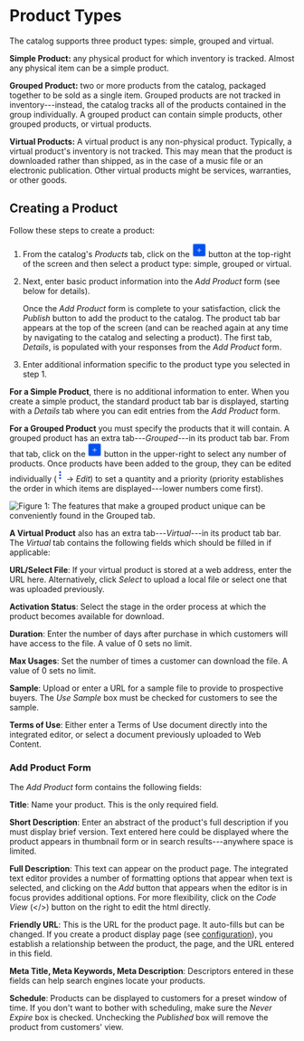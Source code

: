 # Product Types [](id=product-types)

The catalog supports three product types: simple, grouped and virtual.

**Simple Product:** any physical product for which inventory is tracked. Almost
any physical item can be a simple product.

**Grouped Product:** two or more products from the catalog, packaged together to
be sold as a single item.  Grouped products are not tracked in
inventory---instead, the catalog tracks all of the products contained in the
group individually. A grouped product can contain simple products, other grouped
products, or virtual products.

**Virtual Products:** A virtual product is any non-physical product. Typically,
a virtual product's inventory is not tracked. This may mean that the product is
downloaded rather than shipped, as in the case of a music file or an electronic
publication. Other virtual products might be services, warranties, or other
goods.

## Creating a Product [](id=creating-a-product)

Follow these steps to create a product:

1.  From the catalog's *Products* tab, click on the
    ![Add](../../../images/icon-add.png) button at the top-right of the screen
    and then select a product type: simple, grouped or virtual.

2.  Next, enter basic product information into the *Add Product* form (see below
    for details).

    Once the *Add Product* form is complete to your satisfaction, click the
    *Publish* button to add the product to the catalog. The product tab bar appears
    at the top of the screen (and can be reached again at any time by navigating to
    the catalog and selecting a product). The first tab, *Details*, is populated
    with your responses from the *Add Product* form.

3.  Enter additional information specific to the product type you selected in
    step 1.

**For a Simple Product**, there is no additional information to enter. When
you create a simple product, the standard product tab bar is displayed,
starting with a *Details* tab where you can edit entries from the *Add
Product* form.

**For a Grouped Product** you must specify the products that it will
contain. A grouped product has an extra tab---*Grouped*---in its product tab
bar. From that tab, click on the ![Add](../../../images/icon-add.png) button
in the upper-right to select any number of products. Once products have been
added to the group, they can be edited individually
(![options](../../../images/icon-options.png) &rarr; *Edit*) to set
a quantity and a priority (priority establishes the order in which items are
displayed---lower numbers come first).

![Figure 1: The features that make a grouped product unique can be conveniently found in the *Grouped* tab.](../../../images/grouped-product.png)

**A Virtual Product** also has an extra tab---*Virtual*---in its product tab
bar. The *Virtual* tab contains the following fields which should be filled
in if applicable:

**URL/Select File**: If your virtual product is stored at a web address, enter
the URL here. Alternatively, click *Select* to upload a local file or select one
that was uploaded previously.

**Activation Status**: Select the stage in the order process at which the
product becomes available for download.

**Duration**: Enter the number of days after purchase in which customers
will have access to the file. A value of 0 sets no limit.

**Max Usages**: Set the number of times a customer can download the file.
A value of 0 sets no limit.

**Sample**: Upload or enter a URL for a sample file to provide to prospective
buyers. The *Use Sample* box must be checked for customers to see the
sample.

**Terms of Use**: Either enter a Terms of Use document directly into the
integrated editor, or select a document previously uploaded to Web
Content.

### Add Product Form [](id=add-product-form)

The *Add Product* form contains the following fields:

**Title**: Name your product. This is the only required field.

**Short Description**: Enter an abstract of the product's full description if
you must display brief version. Text entered here could be displayed where the
product appears in thumbnail form or in search results---anywhere space is
limited.

**Full Description**: This text can appear on the product page. The integrated
text editor provides a number of formatting options that appear when text is
selected, and clicking on the *Add* button that appears when the editor is in
focus provides additional options. For more flexibility, click on the *Code
View* (</>) button on the right to edit the html directly.

**Friendly URL**: This is the URL for the product page. It auto-fills but can be
changed. If you create a product display page (see
[configuration](/web/liferay-emporio/documentation/-/knowledge_base/7-1/configuration#display-page)),
you establish a relationship between the product, the page, and the URL entered
in this field.

**Meta Title, Meta Keywords, Meta Description**: Descriptors entered in these
fields can help search engines locate your products. 

**Schedule**: Products can be displayed to customers for a preset window of
time. If you don't want to bother with scheduling, make sure the *Never
Expire* box is checked. Unchecking the *Published* box will remove the product
from customers' view.
